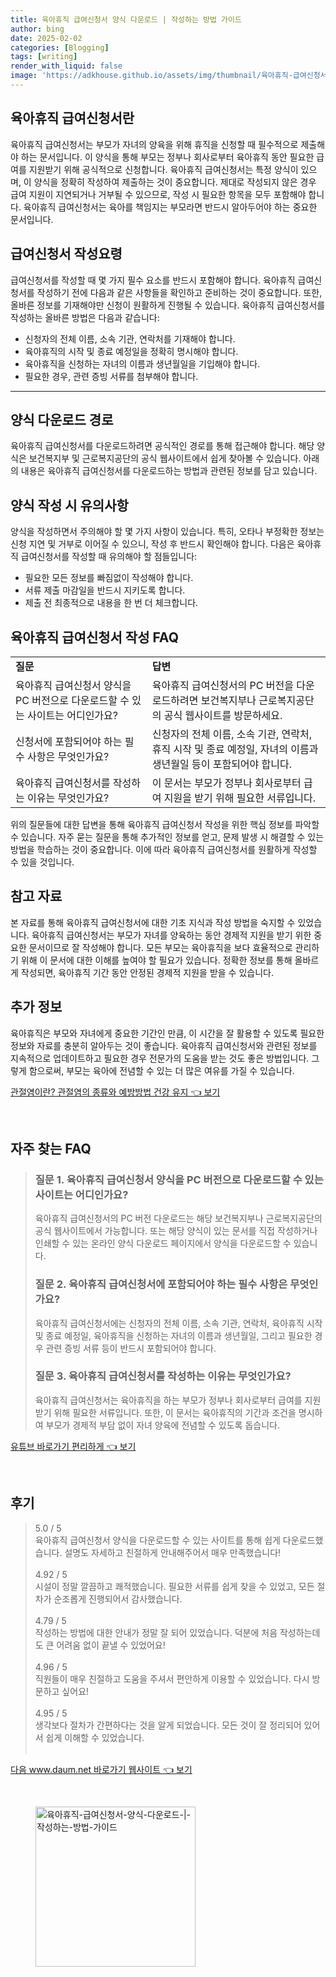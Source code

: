 ```yaml
---
title: 육아휴직 급여신청서 양식 다운로드 | 작성하는 방법 가이드
author: bing
date: 2025-02-02
categories: [Blogging]
tags: [writing]
render_with_liquid: false
image: 'https://adkhouse.github.io/assets/img/thumbnail/육아휴직-급여신청서-양식-다운로드-|-작성하는-방법-가이드.webp'
---
```



<h2 id='육아휴직 급여신청서란'>육아휴직 급여신청서란</h2>

<p>육아휴직 급여신청서는 부모가 자녀의 양육을 위해 휴직을 신청할 때 필수적으로 제출해야 하는 문서입니다. 이 양식을 통해 부모는 정부나 회사로부터 육아휴직 동안 필요한 급여를 지원받기 위해 공식적으로 신청합니다. 육아휴직 급여신청서는 특정 양식이 있으며, 이 양식을 정확히 작성하여 제출하는 것이 중요합니다. 제대로 작성되지 않은 경우 급여 지원이 지연되거나 거부될 수 있으므로, 작성 시 필요한 항목을 모두 포함해야 합니다. 육아휴직 급여신청서는 육아를 책임지는 부모라면 반드시 알아두어야 하는 중요한 문서입니다.</p>

<h2 id='급여신청서 작성요령'>급여신청서 작성요령</h2>

<p>급여신청서를 작성할 때 몇 가지 필수 요소를 반드시 포함해야 합니다. 육아휴직 급여신청서를 작성하기 전에 다음과 같은 사항들을 확인하고 준비하는 것이 중요합니다. 또한, 올바른 정보를 기재해야만 신청이 원활하게 진행될 수 있습니다. 육아휴직 급여신청서를 작성하는 올바른 방법은 다음과 같습니다:</p>

<ul>
    <li>신청자의 전체 이름, 소속 기관, 연락처를 기재해야 합니다.</li>
    <li>육아휴직의 시작 및 종료 예정일을 정확히 명시해야 합니다.</li>
    <li>육아휴직을 신청하는 자녀의 이름과 생년월일을 기입해야 합니다.</li>
    <li>필요한 경우, 관련 증빙 서류를 첨부해야 합니다.</li>
</ul>

<hr />

<h2 id='양식 다운로드 경로'>양식 다운로드 경로</h2>

<p>육아휴직 급여신청서를 다운로드하려면 공식적인 경로를 통해 접근해야 합니다. 해당 양식은 보건복지부 및 근로복지공단의 공식 웹사이트에서 쉽게 찾아볼 수 있습니다. 아래의 내용은 육아휴직 급여신청서를 다운로드하는 방법과 관련된 정보를 담고 있습니다.</p>

<h2 id='양식 작성 시 유의사항'>양식 작성 시 유의사항</h2>

<p>양식을 작성하면서 주의해야 할 몇 가지 사항이 있습니다. 특히, 오타나 부정확한 정보는 신청 지연 및 거부로 이어질 수 있으니, 작성 후 반드시 확인해야 합니다. 다음은 육아휴직 급여신청서를 작성할 때 유의해야 할 점들입니다:</p>

<ul>
    <li>필요한 모든 정보를 빠짐없이 작성해야 합니다.</li>
    <li>서류 제출 마감일을 반드시 지키도록 합니다.</li>
    <li>제출 전 최종적으로 내용을 한 번 더 체크합니다.</li>
</ul>

<h2 id='육아휴직 급여신청서 작성 FAQ'>육아휴직 급여신청서 작성 FAQ</h2>

<table>
    <tr>
        <td><b>질문</b></td>
        <td><b>답변</b></td>
    </tr>
    <tr>
        <td>육아휴직 급여신청서 양식을 PC 버전으로 다운로드할 수 있는 사이트는 어디인가요?</td>
        <td>육아휴직 급여신청서의 PC 버전을 다운로드하려면 보건복지부나 근로복지공단의 공식 웹사이트를 방문하세요.</td>
    </tr>
    <tr>
        <td>신청서에 포함되어야 하는 필수 사항은 무엇인가요?</td>
        <td>신청자의 전체 이름, 소속 기관, 연락처, 휴직 시작 및 종료 예정일, 자녀의 이름과 생년월일 등이 포함되어야 합니다.</td>
    </tr>
    <tr>
        <td>육아휴직 급여신청서를 작성하는 이유는 무엇인가요?</td>
        <td>이 문서는 부모가 정부나 회사로부터 급여 지원을 받기 위해 필요한 서류입니다.</td>
    </tr>
</table>

<p>위의 질문들에 대한 답변을 통해 육아휴직 급여신청서 작성을 위한 핵심 정보를 파악할 수 있습니다. 자주 묻는 질문을 통해 추가적인 정보를 얻고, 문제 발생 시 해결할 수 있는 방법을 학습하는 것이 중요합니다. 이에 따라 육아휴직 급여신청서를 원활하게 작성할 수 있을 것입니다.</p>

<h2 id='참고 자료'>참고 자료</h2>

<p>본 자료를 통해 육아휴직 급여신청서에 대한 기초 지식과 작성 방법을 숙지할 수 있었습니다. 육아휴직 급여신청서는 부모가 자녀를 양육하는 동안 경제적 지원을 받기 위한 중요한 문서이므로 잘 작성해야 합니다. 모든 부모는 육아휴직을 보다 효율적으로 관리하기 위해 이 문서에 대한 이해를 높여야 할 필요가 있습니다. 정확한 정보를 통해 올바르게 작성되면, 육아휴직 기간 동안 안정된 경제적 지원을 받을 수 있습니다.</p>

<h2 id='추가 정보'>추가 정보</h2>

<p>육아휴직은 부모와 자녀에게 중요한 기간인 만큼, 이 시간을 잘 활용할 수 있도록 필요한 정보와 자료를 충분히 알아두는 것이 좋습니다. 육아휴직 급여신청서와 관련된 정보를 지속적으로 업데이트하고 필요한 경우 전문가의 도움을 받는 것도 좋은 방법입니다. 그렇게 함으로써, 부모는 육아에 전념할 수 있는 더 많은 여유를 가질 수 있습니다.</p>


<p><a class="click-button" title="관절염이란? 관절염의 종류와 예방방법 건강 유지" href="https://adkhouse.github.io/posts/%EA%B4%80%EC%A0%88%EC%97%BC%EC%9D%B4%EB%9E%80-%EA%B4%80%EC%A0%88%EC%97%BC%EC%9D%98-%EC%A2%85%EB%A5%98%EC%99%80-%EC%98%88%EB%B0%A9%EB%B0%A9%EB%B2%95-%EA%B1%B4%EA%B0%95-%EC%9C%A0%EC%A7%80/" rel="dofollow">관절염이란? 관절염의 종류와 예방방법 건강 유지 👈 보기</a></p><br>
<h2 id='자주_찾는_FAQ'>자주 찾는 FAQ</h2>
<div itemscope="" itemtype="https://schema.org/FAQPage"> 
<blockquote> 
<div itemscope="" itemprop="mainEntity" itemtype="https://schema.org/Question"> 
<h3 itemprop="name">질문 1. 육아휴직 급여신청서 양식을 PC 버전으로 다운로드할 수 있는 사이트는 어디인가요?</h3> 
<div itemscope="" itemprop="acceptedAnswer" itemtype="https://schema.org/Answer"> 
<span itemprop="text"> 
<p>육아휴직 급여신청서의 PC 버전 다운로드는 해당 보건복지부나 근로복지공단의 공식 웹사이트에서 가능합니다. 또는 해당 양식이 있는 문서를 직접 작성하거나 인쇄할 수 있는 온라인 양식 다운로드 페이지에서 양식을 다운로드할 수 있습니다.</p> 
</span> 
</div> 
</div> 

<div itemscope="" itemprop="mainEntity" itemtype="https://schema.org/Question"> 
<h3 itemprop="name">질문 2. 육아휴직 급여신청서에 포함되어야 하는 필수 사항은 무엇인가요?</h3> 
<div itemscope="" itemprop="acceptedAnswer" itemtype="https://schema.org/Answer"> 
<span itemprop="text"> 
<p>육아휴직 급여신청서에는 신청자의 전체 이름, 소속 기관, 연락처, 육아휴직 시작 및 종료 예정일, 육아휴직을 신청하는 자녀의 이름과 생년월일, 그리고 필요한 경우 관련 증빙 서류 등이 반드시 포함되어야 합니다.</p> 
</span> 
</div> 
</div> 

<div itemscope="" itemprop="mainEntity" itemtype="https://schema.org/Question"> 
<h3 itemprop="name">질문 3. 육아휴직 급여신청서를 작성하는 이유는 무엇인가요?</h3> 
<div itemscope="" itemprop="acceptedAnswer" itemtype="https://schema.org/Answer"> 
<span itemprop="text"> 
<p>육아휴직 급여신청서는 육아휴직을 하는 부모가 정부나 회사로부터 급여를 지원받기 위해 필요한 서류입니다. 또한, 이 문서는 육아휴직의 기간과 조건을 명시하여 부모가 경제적 부담 없이 자녀 양육에 전념할 수 있도록 돕습니다.</p> 
</span> 
</div> 
</div> 

</blockquote> 
</div>
<p><a class="click-button" title="유튜브 바로가기 편리하게" href="https://adkhouse.github.io/posts/%EC%9C%A0%ED%8A%9C%EB%B8%8C-%EB%B0%94%EB%A1%9C%EA%B0%80%EA%B8%B0-%ED%8E%B8%EB%A6%AC%ED%95%98%EA%B2%8C/" rel="dofollow">유튜브 바로가기 편리하게 👈 보기</a></p><br>
<h2 id='후기'>후기</h2>
<div itemscope itemtype="https://schema.org/Product">
  <blockquote>
  <div itemprop="review" itemscope itemtype="https://schema.org/Review">
      <div itemprop="reviewRating" itemscope itemtype="https://schema.org/Rating"> <span itemprop="ratingValue">5.0</span> / <span itemprop="bestRating">5</span> </div>
      <span itemprop="reviewBody">육아휴직 급여신청서 양식을 다운로드할 수 있는 사이트를 통해 쉽게 다운로드했습니다. 설명도 자세하고 친절하게 안내해주어서 매우 만족했습니다!</span>
  </div>
  <br>
  <div itemprop="review" itemscope itemtype="https://schema.org/Review">
      <div itemprop="reviewRating" itemscope itemtype="https://schema.org/Rating"> <span itemprop="ratingValue">4.92</span> / <span itemprop="bestRating">5</span> </div>
      <span itemprop="reviewBody">시설이 정말 깔끔하고 쾌적했습니다. 필요한 서류를 쉽게 찾을 수 있었고, 모든 절차가 순조롭게 진행되어서 감사했습니다.</span>
  </div>
  <br>
  <div itemprop="review" itemscope itemtype="https://schema.org/Review">
      <div itemprop="reviewRating" itemscope itemtype="https://schema.org/Rating"> <span itemprop="ratingValue">4.79</span> / <span itemprop="bestRating">5</span> </div>
      <span itemprop="reviewBody">작성하는 방법에 대한 안내가 정말 잘 되어 있었습니다. 덕분에 처음 작성하는데도 큰 어려움 없이 끝낼 수 있었어요!</span>
  </div>
  <br>
  <div itemprop="review" itemscope itemtype="https://schema.org/Review">
      <div itemprop="reviewRating" itemscope itemtype="https://schema.org/Rating"> <span itemprop="ratingValue">4.96</span> / <span itemprop="bestRating">5</span> </div>
      <span itemprop="reviewBody">직원들이 매우 친절하고 도움을 주셔서 편안하게 이용할 수 있었습니다. 다시 방문하고 싶어요!</span>
  </div>
  <br>
  <div itemprop="review" itemscope itemtype="https://schema.org/Review">
      <div itemprop="reviewRating" itemscope itemtype="https://schema.org/Rating"> <span itemprop="ratingValue">4.95</span> / <span itemprop="bestRating">5</span> </div>
      <span itemprop="reviewBody">생각보다 절차가 간편하다는 것을 알게 되었습니다. 모든 것이 잘 정리되어 있어서 쉽게 이해할 수 있었습니다.</span>
  </div>
  <br>
  </blockquote>
</div>
<p><a class="click-button" title="다음 www.daum.net 바로가기 웹사이트" href="https://adkhouse.github.io/posts/%EB%8B%A4%EC%9D%8C-www.daum.net-%EB%B0%94%EB%A1%9C%EA%B0%80%EA%B8%B0-%EC%9B%B9%EC%82%AC%EC%9D%B4%ED%8A%B8/" rel="dofollow">다음 www.daum.net 바로가기 웹사이트 👈 보기</a></p><br>
<figure class="image"><img src="https://adkhouse.github.io/assets/img/thumbnail/육아휴직-급여신청서-양식-다운로드-|-작성하는-방법-가이드.webp" alt="육아휴직-급여신청서-양식-다운로드-|-작성하는-방법-가이드" width="256" height="256"></figure>